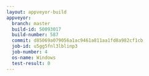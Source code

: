 ```yaml
---
layout: appveyor-build
appveyor:
  branch: master
  build-id: 50093017
  build-number: 587
  commit: d85069a079056a1ac9461a811aa1fd8a982cf1cb
  job-id: u5gg5fnl3lblinp3
  job-number: 4
  os-name: Windows
  test-result: 0
---
```

